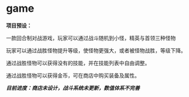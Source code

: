 # game
**项目预设：**

一款回合制对战游戏，玩家可以通过战斗随机到小怪，精英与首领三种怪物

玩家可以通过战胜怪物提升等级，使怪物更强大，或者被怪物战胜，等级下降。

通过战胜怪物可以获得没有的技能，并在技能列表中自由调整。

通过战胜怪物可以获得金币，可在商店中购买装备及属性。


*****目前进度：商店未设计，战斗系统未更新，数值体系不完善*****
